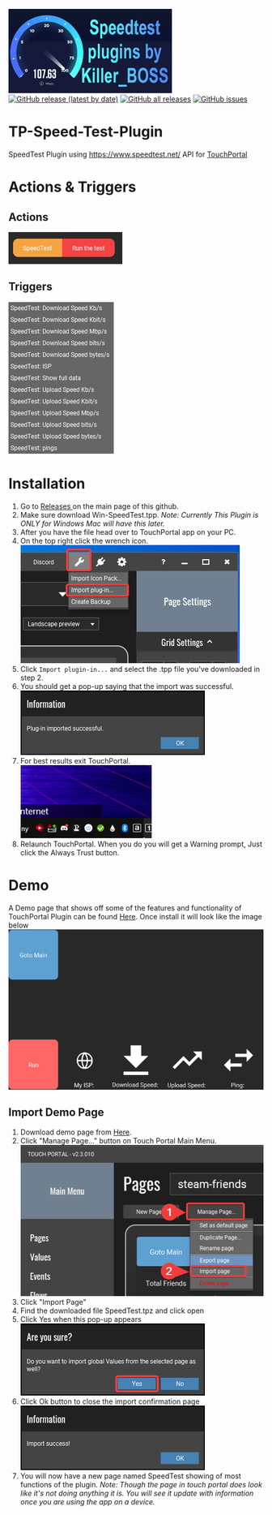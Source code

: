 ![image](/speedtest.gif)  
[![GitHub release (latest by date)](https://img.shields.io/github/v/release/KillerBOSS2019/TP-Speed-Test-Plugin?style=for-the-badge)](https://github.com/KillerBOSS2019/TP-Speed-Test-Plugin/releases)
[![GitHub all releases](https://img.shields.io/github/downloads/KillerBOSS2019/TP-Steam-Friend-Plugin/total?style=for-the-badge)](https://github.com/KillerBOSS2019/TP-Speed-Test-Plugin/releases)
[![GitHub issues](https://img.shields.io/github/issues/KillerBOSS2019/TP-Speed-Test-Plugin?style=for-the-badge)](https://github.com/KillerBOSS2019/TP-Speed-Test-Plugin/issues)
# TP-Speed-Test-Plugin
SpeedTest Plugin using https://www.speedtest.net/ API for [TouchPortal](https://www.touch-portal.com/)

# Actions & Triggers

## Actions
![image](Images/Actions%20and%20Triggers/Actions.png)

## Triggers
![image](Images/Actions%20and%20Triggers/Triggers.png)

# Installation
1. Go to <a target="_blank" href="https://github.com/KillerBOSS2019/TP-Speed-Test-Plugin/releases/" > Releases </a> on the main page of this github.
2. Make sure download Win-SpeedTest.tpp. *Note: Currently This Plugin is ONLY for Windows Mac will have this later.*  
3. After you have the file head over to TouchPortal app on your PC.
4. On the top right click the wrench icon.  
![image](/Images/Install/ImportPlugin.png)
5. Click `Import plugin-in...` and select the .tpp file you've downloaded in step 2.
6. You should get a pop-up saying that the import was successful.  
![image](/Images/Install/ImportSuccess.png)
7. For best results exit TouchPortal.  
![image](/Images/Install/RestartTouchPortal.gif)
7. Relaunch TouchPortal. When you do you will get a Warning prompt, Just click the Always Trust button.  

# Demo
A Demo page that shows off some of the features and functionality of TouchPortal Plugin can be found [Here](https://github.com/cj2tech/TP-Steam-Friend-Plugin/blob/main/Demo/steam-friends.tpz).
Once install it will look like the image below
![image](/Images/Demo/Demo.png)

## Import Demo Page

 1. Download demo page from [Here](/Demo/SpeedTest.tpz).  
 2. Click "Manage Page..." button on Touch Portal Main Menu. 
![image](/Images/Demo/ImportDemo.png)
 3. Click "Import Page"
 4. Find the downloaded file SpeedTest.tpz and click open  
 5. Click Yes when this pop-up appears  
![image](/Images/Demo/ImportConfirm.png)
 6. Click Ok button to close the import confirmation page  
![image](/Images/Demo/ImportSucces.png)
 7. You will now have a new page named SpeedTest showing of most functions of the plugin.
*Note: Though the page in touch portal does look like it's not doing anything it is. You will see it update with information once you are using the app on a device.*  